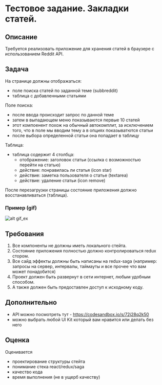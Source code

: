 # Тестовое задание. Закладки статей.

## Описание
Требуется реализовать приложение для хранения статей в браузере с использованием Reddit API.

## Задача
На странице должны отображаться:
- поле поиска статей по заданной теме (subbreddit)
- таблица с добавленными статьями

Поле поиска:
- после ввода происходит запрос по данной теме
- затем в выпадающем меню показываются первые 10 статей
- этот компоенент похож на  обычный автокомплит, за исключением того, что в поле мы вводим тему а в опциях показыватются статьи
- после выбора определенной статьи она попадает в таблицу

Таблица:
- таблица содержит 4 столбца:
  - отображение: заголовок статьи (ссылка с возможностью перейти на статью)
  - действие: понравилась ли статья (icon star)
  - действие: заметка пользователя о статье (textarea)
  - действие: удаление статьи (icon remove)
  
После перезагрузки страницы состояние приложения должно восстанавливаться (таблица).

### Пример (gif)

![alt gif_ex](https://raw.githubusercontent.com/dsvgit/redux-test-middle/master/demo.gif)

## Требования
1. Все компоненты не должны иметь локального стейта.
1. Состояние приложения полностью должно контролироваться redux стором.
1. Все сайд эффекты должны быть написаны на redux-saga (например: запросы на сервер, интервалы, таймауты и все прочее что вам может понадобится)
1. Проект должен быть развернут в сети интернет, любым удобным способом.
1. А также должен быть предоставлен доступ к исходному коду.

## Дополнительно
- API можно посмотреть тут - https://codesandbox.io/s/72j28q2k50
- можно выбрать любой UI Kit который вам нравится или делать без него

## Оценка
Оценивается
- проектирование структуры стейта
- понимание стека react/redux/saga
- качество кода
- время выполнения (не в ущерб качеству)
